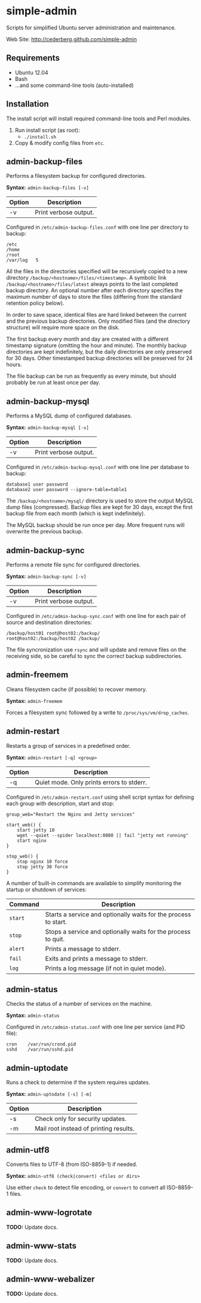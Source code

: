 simple-admin
============
Scripts for simplified Ubuntu server administration and
maintenance.

Web Site: http://cederberg.github.com/simple-admin


Requirements
------------
* Ubuntu 12.04
* Bash
* ...and some command-line tools (auto-installed)


Installation
------------
The install script will install required command-line tools and
Perl modules.

1. Run install script (as root):
   - ```./install.sh```
2. Copy & modify config files from ```etc```.


admin-backup-files
------------------
Performs a filesystem backup for configured directories.

**Syntax:** ```admin-backup-files [-v]```

Option | Description
-------|-------------------------------------------------
-v     | Print verbose output.

Configured in ```/etc/admin-backup-files.conf``` with one line
per directory to backup:

```
/etc
/home
/root
/var/log   5
```

All the files in the directories specified will be recursively copied
to a new directory ```/backup/<hostname>/files/<timestamp>```. A
symbolic link ```/backup/<hostname>/files/latest``` always points to
the last completed backup directory. An optional number after each
directory specifies the maximum number of days to store the files
(differing from the standard retention policy below).

In order to save space, identical files are hard linked between the
current and the previous backup directories. Only modified files (and
the directory structure) will require more space on the disk.

The first backup every month and day are created with a different
timestamp signature (omitting the hour and minute). The monthly backup
directories are kept indefinitely, but the daily directories are only
preserved for 30 days. Other timestamped backup directories will be
preserved for 24 hours.

The file backup can be run as frequently as every minute, but should
probably be run at least once per day.


admin-backup-mysql
------------------
Performs a MySQL dump of configured databases.

**Syntax:** ```admin-backup-mysql [-v]```

Option | Description
-------|-------------------------------------------------
-v     | Print verbose output.

Configured in ```/etc/admin-backup-mysql.conf``` with one line
per database to backup:

```
database1 user password
database2 user password --ignore-table=table1
```

The ```/backup/<hostname>/mysql/``` directory is used to
store the output MySQL dump files (compressed). Backup files are
kept for 30 days, except the first backup file from each month
(which is kept indefinitely).

The MySQL backup should be run once per day. More frequent runs
will overwrite the previous backup.


admin-backup-sync
-----------------
Performs a remote file sync for configured directories.

**Syntax:** ```admin-backup-sync [-v]```

Option | Description
-------|-------------------------------------------------
-v     | Print verbose output.

Configured in ```/etc/admin-backup-sync.conf``` with one line
for each pair of source and destination directories:

```
/backup/host01 root@host02:/backup/
root@host02:/backup/host02 /backup/
```

The file syncronization use ```rsync``` and will update and
remove files on the receiving side, so be careful to sync the
correct backup subdirectories.


admin-freemem
-------------
Cleans filesystem cache (if possible) to recover memory.

**Syntax:** ```admin-freemem```

Forces a filesystem sync followed by a write
to ```/proc/sys/vm/drop_caches```.


admin-restart
-------------
Restarts a group of services in a predefined order.

**Syntax:** ```admin-restart [-q] <group>```

Option | Description
-------|-------------------------------------------------
-q     | Quiet mode. Only prints errors to stderr.

Configured in ```/etc/admin-restart.conf``` using shell script syntax
for defining each group with description, start and stop:

```
group_web="Restart the Nginx and Jetty services"

start_web() {
    start jetty 10
    wget --quiet --spider localhost:8080 || fail "jetty not running"
    start nginx
}

stop_web() {
    stop nginx 10 force
    stop jetty 30 force
}
```

A number of built-in commands are available to simplify monitoring
the startup or shutdown of services:

Command     | Description
------------|-------------------------------------------------
```start``` | Starts a service and optionally waits for the process to start.
```stop```  | Stops a service and optionally waits for the process to quit.
```alert``` | Prints a message to stderr.
```fail```  | Exits and prints a message to stderr.
```log```   | Prints a log message (if not in quiet mode).


admin-status
------------
Checks the status of a number of services on the machine.

**Syntax:** ```admin-status```

Configured in ```/etc/admin-status.conf``` with one line
per service (and PID file):

```
cron    /var/run/crond.pid
sshd    /var/run/sshd.pid
```


admin-uptodate
--------------
Runs a check to determine if the system requires updates.

**Syntax:** ```admin-uptodate [-s] [-m]```  

Option | Description
-------|-------------------------------------------------
-s     | Check only for security updates.
-m     | Mail root instead of printing results.


admin-utf8
----------
Converts files to UTF-8 (from ISO-8859-1) if needed.

**Syntax:** ```admin-utf8 (check|convert) <files or dirs>```

Use either ```check``` to detect file encoding, or ```convert``` to
convert all ISO-8859-1 files.


admin-www-logrotate
-------------------

**TODO:** Update docs.


admin-www-stats
---------------

**TODO:** Update docs.


admin-www-webalizer
-------------------

**TODO:** Update docs.
